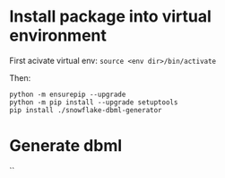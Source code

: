 # Install package into virtual environment
First acivate virtual env:
`source <env dir>/bin/activate`

Then:
```
python -m ensurepip --upgrade
python -m pip install --upgrade setuptools
pip install ./snowflake-dbml-generator
```

# Generate dbml
``